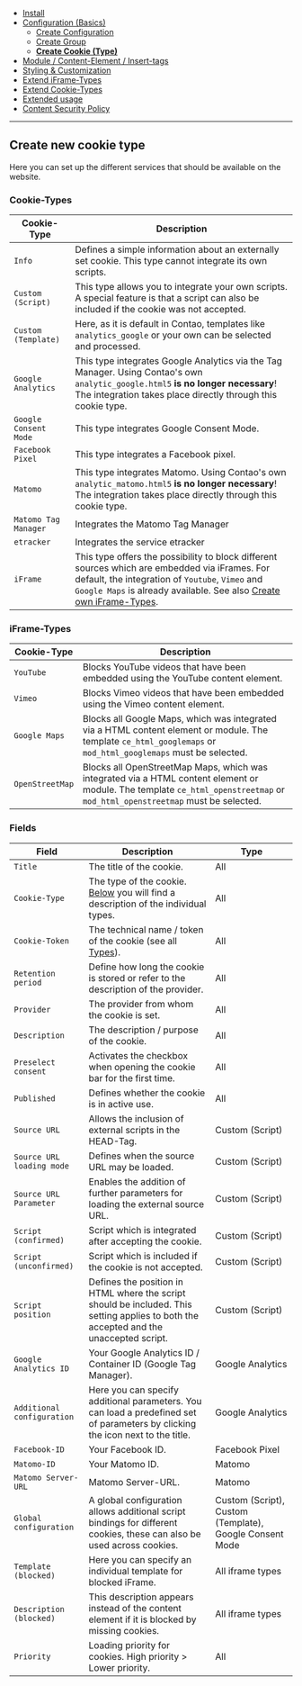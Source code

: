 - [Install](INSTALL.md)
- [Configuration (Basics)](BASICS.md)
    - [Create Configuration](CONFIGURATION.md)
    - [Create Group](GROUP.md)
    - [**Create Cookie (Type)**](COOKIE.md)
- [Module / Content-Element / Insert-tags](MOD_CE_MISC.md)
- [Styling & Customization](CUSTOMIZATION.md)
- [Extend iFrame-Types](EXTEND_IFRAME.md)
- [Extend Cookie-Types](EXTEND_TYPE.md)
- [Extended usage](EXTENDED_USAGE.md)
- [Content Security Policy](CONTENT_SECURITY_POLICY.md)

---

## Create new cookie type
Here you can set up the different services that should be available on the website.

### Cookie-Types
| Cookie-Type           | Description                                                                                                                                                                                                                                  |
|-----------------------|----------------------------------------------------------------------------------------------------------------------------------------------------------------------------------------------------------------------------------------------|
| `Info`                | Defines a simple information about an externally set cookie. This type cannot integrate its own scripts.                                                                                                                                     |
| `Custom (Script)`     | This type allows you to integrate your own scripts. A special feature is that a script can also be included if the cookie was not accepted.                                                                                                  |
| `Custom (Template)`   | Here, as it is default in Contao, templates like `analytics_google` or your own can be selected and processed.                                                                                                                               |
| `Google Analytics`    | This type integrates Google Analytics via the Tag Manager. Using Contao's own `analytic_google.html5` __is no longer necessary__! The integration takes place directly through this cookie type.                                             |
| `Google Consent Mode` | This type integrates Google Consent Mode.                                                                                                                                                                                                    |
| `Facebook Pixel`      | This type integrates a Facebook pixel.                                                                                                                                                                                                       |
| `Matomo`              | This type integrates Matomo. Using Contao's own `analytic_matomo.html5` __is no longer necessary__! The integration takes place directly through this cookie type.                                                                           |
| `Matomo Tag Manager`  | Integrates the Matomo Tag Manager                                                                                                                                                                                                            |
| `etracker`            | Integrates the service etracker                                                                                                                                                                                                              |
| `iFrame`              | This type offers the possibility to block different sources which are embedded via iFrames. For default, the integration of `Youtube`, `Vimeo` and `Google Maps` is already available. See also [Create own iFrame-Types](EXTEND_IFRAME.md). |

### iFrame-Types
| Cookie-Type     | Description                                                                                                                                                                  |
|-----------------|------------------------------------------------------------------------------------------------------------------------------------------------------------------------------|
| `YouTube`       | Blocks YouTube videos that have been embedded using the YouTube content element.                                                                                             |
| `Vimeo`         | Blocks Vimeo videos that have been embedded using the Vimeo content element.                                                                                                 |
| `Google Maps`   | Blocks all Google Maps, which was integrated via a HTML content element or module. The template `ce_html_googlemaps` or `mod_html_googlemaps` must be selected.              |
| `OpenStreetMap` | Blocks all OpenStreetMap Maps, which was integrated via a HTML content element or module. The template `ce_html_openstreetmap` or `mod_html_openstreetmap` must be selected. |

### Fields
| Field                      | Description                                                                                                                            | Type                                                    |
|----------------------------|----------------------------------------------------------------------------------------------------------------------------------------|---------------------------------------------------------|
| `Title`                    | The title of the cookie.                                                                                                               | All                                                     |
| `Cookie-Type`              | The type of the cookie. [Below](CONFIGURATION.md#types) you will find a description of the individual types.                           | All                                                     |
| `Cookie-Token`             | The technical name / token of the cookie (see all [Types](CONFIGURATION.md#types)).                                                    | All                                                     |
| `Retention period`         | Define how long the cookie is stored or refer to the description of the provider.                                                      | All                                                     |
| `Provider`                 | The provider from whom the cookie is set.                                                                                              | All                                                     |
| `Description`              | The description / purpose of the cookie.                                                                                               | All                                                     |
| `Preselect consent`        | Activates the checkbox when opening the cookie bar for the first time.                                                                 | All                                                     |
| `Published`                | Defines whether the cookie is in active use.                                                                                           | All                                                     |
| `Source URL`               | Allows the inclusion of external scripts in the HEAD-Tag.                                                                              | Custom (Script)                                         |
| `Source URL loading mode`  | Defines when the source URL may be loaded.                                                                                             | Custom (Script)                                         |
| `Source URL Parameter`     | Enables the addition of further parameters for loading the external source URL.                                                        | Custom (Script)                                         |
| `Script (confirmed)`       | Script which is integrated after accepting the cookie.                                                                                 | Custom (Script)                                         |
| `Script (unconfirmed)`     | Script which is included if the cookie is not accepted.                                                                                | Custom (Script)                                         |
| `Script position`          | Defines the position in HTML where the script should be included. This setting applies to both the accepted and the unaccepted script. | Custom (Script)                                         |
| `Google Analytics ID`      | Your Google Analytics ID / Container ID (Google Tag Manager).                                                                          | Google Analytics                                        |
| `Additional configuration` | Here you can specify additional parameters. You can load a predefined set of parameters by clicking the icon next to the title.        | Google Analytics                                        |
| `Facebook-ID`              | Your Facebook ID.                                                                                                                      | Facebook Pixel                                          |
| `Matomo-ID`                | Your Matomo ID.                                                                                                                        | Matomo                                                  |
| `Matomo Server-URL`        | Matomo Server-URL.                                                                                                                     | Matomo                                                  |
| `Global configuration`     | A global configuration allows additional script bindings for different cookies, these can also be used across cookies.                 | Custom (Script), Custom (Template), Google Consent Mode |
| `Template (blocked)`       | Here you can specify an individual template for blocked iFrame.                                                                        | All iframe types                                        |
| `Description (blocked)`    | This description appears instead of the content element if it is blocked by missing cookies.                                           | All iframe types                                        |
| `Priority`                 | Loading priority for cookies. High priority > Lower priority.                                                                          | All                                                     |